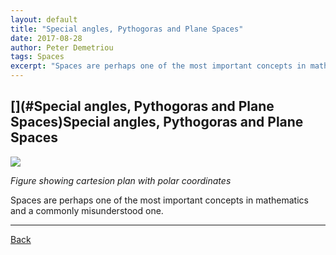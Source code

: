 ```yaml
---
layout: default
title: "Special angles, Pythogoras and Plane Spaces"
date: 2017-08-28
author: Peter Demetriou
tags: Spaces
excerpt: "Spaces are perhaps one of the most important concepts in mathematics and a commonly misunderstood one."
---
```


## [](#Special angles, Pythogoras and Plane Spaces)Special angles, Pythogoras and Plane Spaces

![](https://cdn.rawgit.com/HelloBeastie/HelloBeastie.github.io/master/_includes/cartesian.svg)

*Figure showing cartesion plan with polar coordinates*

Spaces are perhaps one of the most important concepts in mathematics and a commonly misunderstood one.

* * *
<a href="javascript:history.back()">Back</a>
